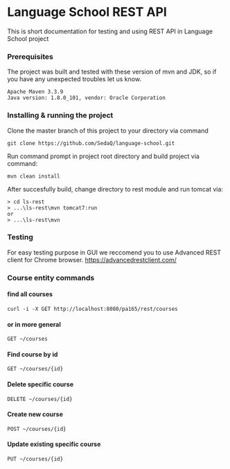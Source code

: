 # Language School REST API

This is short documentation for testing and using REST API in Language School project

### Prerequisites
The project was built and tested with these version of mvn and JDK, so if you have any unexpected troubles let us know.

```
Apache Maven 3.3.9
Java version: 1.8.0_101, vendor: Oracle Corporation
```

### Installing & running the project
Clone the master branch of this project to your directory via command

```
git clone https://github.com/SedaQ/language-school.git
```

Run command prompt in project root directory and build project via command:

```
mvn clean install
```

After succesfully build, change directory to rest module and run tomcat via:

```
> cd ls-rest
> ...\ls-rest\mvn tomcat7:run
or 
> ...\ls-rest\mvn
```

### Testing
For easy testing purpose in GUI we reccomend you to use Advanced REST client for Chrome browser. https://advancedrestclient.com/

### Course entity commands
#### find all courses

```
curl -i -X GET http://localhost:8080/pa165/rest/courses
```
#### or in more general
```
GET ~/courses
```
#### Find course by id
```
GET ~/courses/{id}
```
#### Delete specific course
```
DELETE ~/courses/{id}
```
#### Create new course
```
POST ~/courses/{id}
```
#### Update existing specific course
```
PUT ~/courses/{id}
```

